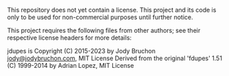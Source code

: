 This repository does not yet contain a license. This project and its code is only to be used for non-commercial purposes until further notice.

This project requires the following files from other authors;
see their respective license headers for more details:

jdupes is Copyright (C) 2015-2023 by Jody Bruchon jody@jodybruchon.com, MIT License
Derived from the original 'fdupes' 1.51 (C) 1999-2014 by Adrian Lopez, MIT License
